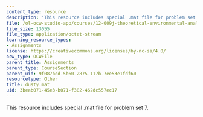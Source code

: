 ```yaml
---
content_type: resource
description: 'This resource includes special .mat file for problem set 7. '
file: /ol-ocw-studio-app/courses/12-009j-theoretical-environmental-analysis-spring-2015/3beab07145e3b071f382462dc557ec17_dusty.mat
file_size: 13055
file_type: application/octet-stream
learning_resource_types:
- Assignments
license: https://creativecommons.org/licenses/by-nc-sa/4.0/
ocw_type: OCWFile
parent_title: Assignments
parent_type: CourseSection
parent_uid: 9f087bdd-5b60-2875-117b-7ee53e1fdf60
resourcetype: Other
title: dusty.mat
uid: 3beab071-45e3-b071-f382-462dc557ec17
---
```

This resource includes special .mat file for problem set 7. 